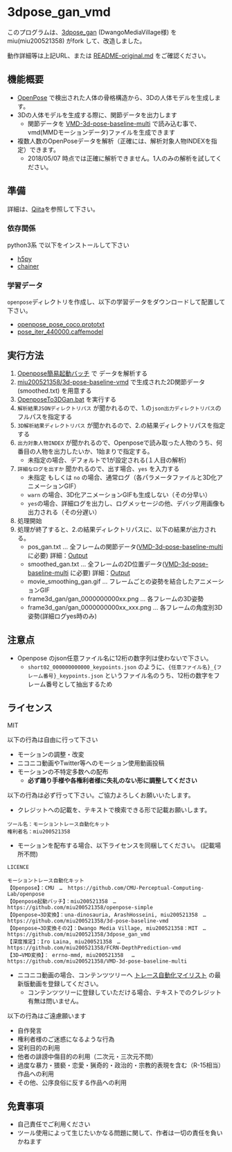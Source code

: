 # 3dpose_gan_vmd

このプログラムは、[3dpose_gan](https://github.com/DwangoMediaVillage/3dpose_gan) \(DwangoMediaVillage様\) を miu(miu200521358) がfork して、改造しました。

動作詳細等は上記URL、または [README-original.md](README-original.md) をご確認ください。

## 機能概要

- [OpenPose](https://github.com/CMU-Perceptual-Computing-Lab/openpose) で検出された人体の骨格構造から、3Dの人体モデルを生成します。
- 3Dの人体モデルを生成する際に、関節データを出力します
    - 関節データを [VMD-3d-pose-baseline-multi](https://github.com/miu200521358/VMD-3d-pose-baseline-multi) で読み込む事で、vmd(MMDモーションデータ)ファイルを生成できます
- 複数人数のOpenPoseデータを解析（正確には、解析対象人物INDEXを指定）できます。
    - 2018/05/07 時点では正確に解析できません。1人のみの解析を試してください。

## 準備

詳細は、[Qiita](https://qiita.com/miu200521358/items/d826e9d70853728abc51)を参照して下さい。

### 依存関係

python3系 で以下をインストールして下さい

* [h5py](http://www.h5py.org/)
* [chainer](https://chainer.org/)

### 学習データ

`openpose`ディレクトリを作成し、以下の学習データをダウンロードして配置して下さい。

- [openpose_pose_coco.prototxt](https://github.com/opencv/opencv_extra/blob/3.4.1/testdata/dnn/openpose_pose_coco.prototxt)
- [pose_iter_440000.caffemodel](http://posefs1.perception.cs.cmu.edu/OpenPose/models/pose/coco/pose_iter_440000.caffemodel)

## 実行方法

1. [Openpose簡易起動バッチ](https://github.com/miu200521358/openpose-simple) で データを解析する
1. [miu200521358/3d-pose-baseline-vmd](https://github.com/miu200521358/3d-pose-baseline-vmd) で生成された2D関節データ (smoothed.txt) を用意する
1. [OpenposeTo3DGan.bat](OpenposeTo3DGan.bat) を実行する
1. `解析結果JSONディレクトリパス` が聞かれるので、1.の`json出力ディレクトリパス`のフルパスを指定する
1. `3D解析結果ディレクトリパス` が聞かれるので、2.の結果ディレクトリパスを指定する
1. `出力対象人物INDEX` が聞かれるので、Openposeで読み取った人物のうち、何番目の人物を出力したいか、1始まりで指定する。
	- 未指定の場合、デフォルトで1が設定される(１人目の解析)
1. `詳細なログを出すか` 聞かれるので、出す場合、`yes` を入力する
    - 未指定 もしくは `no` の場合、通常ログ（各パラメータファイルと3D化アニメーションGIF）
    - `warn` の場合、3D化アニメーションGIFも生成しない（その分早い）
    - `yes`の場合、詳細ログを出力し、ログメッセージの他、デバッグ用画像も出力される（その分遅い）
1. 処理開始
1. 処理が終了すると、2.の結果ディレクトリパスに、以下の結果が出力される。
    - pos_gan.txt … 全フレームの関節データ([VMD-3d-pose-baseline-multi](https://github.com/miu200521358/VMD-3d-pose-baseline-multi) に必要) 詳細：[Output](doc/Output.md)
    - smoothed_gan.txt … 全フレームの2D位置データ([VMD-3d-pose-baseline-multi](https://github.com/miu200521358/VMD-3d-pose-baseline-multi) に必要) 詳細：[Output](doc/Output.md)
    - movie_smoothing_gan.gif … フレームごとの姿勢を結合したアニメーションGIF
    - frame3d_gan/gan_0000000000xx.png … 各フレームの3D姿勢
    - frame3d_gan/gan_0000000000xx_xxx.png … 各フレームの角度別3D姿勢(詳細ログyes時のみ)

## 注意点

- Openpose のjson任意ファイル名に12桁の数字列は使わないで下さい。
    - `short02_000000000000_keypoints.json` のように、`{任意ファイル名}_{フレーム番号}_keypoints.json` というファイル名のうち、12桁の数字をフレーム番号として抽出するため

## ライセンス
MIT

以下の行為は自由に行って下さい

- モーションの調整・改変
- ニコニコ動画やTwitter等へのモーション使用動画投稿
- モーションの不特定多数への配布
    - **必ず踊り手様や各権利者様に失礼のない形に調整してください**

以下の行為は必ず行って下さい。ご協力よろしくお願いいたします。

- クレジットへの記載を、テキストで検索できる形で記載お願いします。

```
ツール名：モーショントレース自動化キット
権利者名：miu200521358
```

- モーションを配布する場合、以下ライセンスを同梱してください。 (記載場所不問)

```
LICENCE

モーショントレース自動化キット
【Openpose】：CMU　…　https://github.com/CMU-Perceptual-Computing-Lab/openpose
【Openpose起動バッチ】：miu200521358　…　https://github.com/miu200521358/openpose-simple
【Openpose→3D変換】：una-dinosauria, ArashHosseini, miu200521358　…　https://github.com/miu200521358/3d-pose-baseline-vmd
【Openpose→3D変換その2】：Dwango Media Village, miu200521358：MIT　…　https://github.com/miu200521358/3dpose_gan_vmd
【深度推定】：Iro Laina, miu200521358　…　https://github.com/miu200521358/FCRN-DepthPrediction-vmd
【3D→VMD変換】： errno-mmd, miu200521358 　…　https://github.com/miu200521358/VMD-3d-pose-baseline-multi
```

- ニコニコ動画の場合、コンテンツツリーへ [トレース自動化マイリスト](https://www.nicovideo.jp/mylist/61943776) の最新版動画を登録してください。
    - コンテンツツリーに登録していただける場合、テキストでのクレジット有無は問いません。

以下の行為はご遠慮願います

- 自作発言
- 権利者様のご迷惑になるような行為
- 営利目的の利用
- 他者の誹謗中傷目的の利用（二次元・三次元不問）
- 過度な暴力・猥褻・恋愛・猟奇的・政治的・宗教的表現を含む（R-15相当）作品への利用
- その他、公序良俗に反する作品への利用

## 免責事項

- 自己責任でご利用ください
- ツール使用によって生じたいかなる問題に関して、作者は一切の責任を負いかねます
